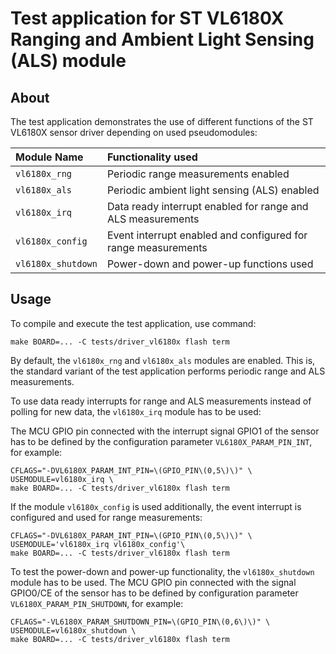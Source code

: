# Test application for ST VL6180X Ranging and Ambient Light Sensing (ALS) module

## About

The test application demonstrates the use of different functions of
the ST VL6180X sensor driver depending on used pseudomodules:

Module Name        | Functionality used
:------------------|:-------------------------------------------
`vl6180x_rng`      | Periodic range measurements enabled
`vl6180x_als`      | Periodic ambient light sensing (ALS) enabled
`vl6180x_irq`      | Data ready interrupt enabled for range and ALS measurements
`vl6180x_config`   | Event interrupt enabled and configured for range measurements
`vl6180x_shutdown` | Power-down and power-up functions used

## Usage

To compile and execute the test application, use command:
~~~~~~~~~~~~~~~~~~~~~~~~~~~~~~~~~~~~~~~~~~~~~~~~~~~~~~~~~~~~~~~~~~~
make BOARD=... -C tests/driver_vl6180x flash term
~~~~~~~~~~~~~~~~~~~~~~~~~~~~~~~~~~~~~~~~~~~~~~~~~~~~~~~~~~~~~~~~~~~

By default, the `vl6180x_rng` and `vl6180x_als` modules are enabled.
This is, the standard variant of the test application performs periodic
range and ALS measurements.

To use data ready interrupts for range and ALS measurements instead of
polling for new data, the `vl6180x_irq` module has to be used:

The MCU GPIO pin connected with the interrupt signal GPIO1 of the sensor
has to be defined by the configuration parameter `VL6180X_PARAM_PIN_INT`,
for example:
~~~~~~~~~~~~~~~~~~~~~~~~~~~~~~~~~~~~~~~~~~~~~~~~~~~~~~~~~~~~~~~~~~~
CFLAGS="-DVL6180X_PARAM_INT_PIN=\(GPIO_PIN\(0,5\)\)" \
USEMODULE=vl6180x_irq \
make BOARD=... -C tests/driver_vl6180x flash term
~~~~~~~~~~~~~~~~~~~~~~~~~~~~~~~~~~~~~~~~~~~~~~~~~~~~~~~~~~~~~~~~~~~

If the module `vl6180x_config` is used additionally, the event interrupt
is configured and used for range measurements:
~~~~~~~~~~~~~~~~~~~~~~~~~~~~~~~~~~~~~~~~~~~~~~~~~~~~~~~~~~~~~~~~~~~
CFLAGS="-DVL6180X_PARAM_INT_PIN=\(GPIO_PIN\(0,5\)\)" \
USEMODULE='vl6180x_irq vl6180x_config'\
make BOARD=... -C tests/driver_vl6180x flash term
~~~~~~~~~~~~~~~~~~~~~~~~~~~~~~~~~~~~~~~~~~~~~~~~~~~~~~~~~~~~~~~~~~~

To test the power-down and power-up functionality, the `vl6180x_shutdown`
module has to be used. The MCU GPIO pin connected with the signal GPIO0/CE
of the sensor has to be defined by configuration parameter
`VL6180X_PARAM_PIN_SHUTDOWN`, for example:
~~~~~~~~~~~~~~~~~~~~~~~~~~~~~~~~~~~~~~~~~~~~~~~~~~~~~~~~~~~~~~~~~~~
CFLAGS="-VL6180X_PARAM_SHUTDOWN_PIN=\(GPIO_PIN\(0,6\)\)" \
USEMODULE=vl6180x_shutdown \
make BOARD=... -C tests/driver_vl6180x flash term
~~~~~~~~~~~~~~~~~~~~~~~~~~~~~~~~~~~~~~~~~~~~~~~~~~~~~~~~~~~~~~~~~~~
